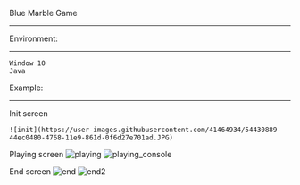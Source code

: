 Blue Marble Game
***

Environment:
***
    Window 10
    Java


Example:
***
Init screen

    ![init](https://user-images.githubusercontent.com/41464934/54430889-44ec0480-4768-11e9-861d-0f6d27e701ad.JPG)

Playing screen
    ![playing](https://user-images.githubusercontent.com/41464934/54430890-45849b00-4768-11e9-98a4-5e4fa65800fa.JPG)
    ![playing_console](https://user-images.githubusercontent.com/41464934/54430892-45849b00-4768-11e9-8f9f-3d3f13697ea9.JPG)

End screen
    ![end](https://user-images.githubusercontent.com/41464934/54430893-45849b00-4768-11e9-91c3-552d99e0c47b.JPG)
    ![end2](https://user-images.githubusercontent.com/41464934/54430888-44ec0480-4768-11e9-9053-23ed0437338b.JPG)
